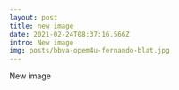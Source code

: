```yaml
---
layout: post
title: new image
date: 2021-02-24T08:37:16.566Z
intro: New image
img: posts/bbva-opem4u-fernando-blat.jpg
---
```

New image
